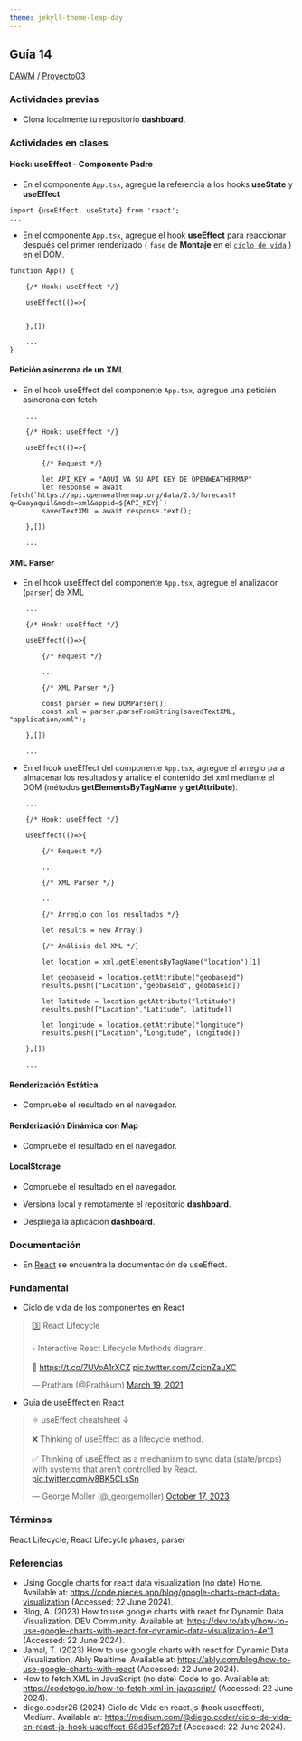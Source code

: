 ```yaml
---
theme: jekyll-theme-leap-day
---
```


## Guía 14

[DAWM](/DAWM/) / [Proyecto03](/DAWM/proyectos/2024/proyecto03)

### Actividades previas

* Clona localmente tu repositorio **dashboard**.

### Actividades en clases

#### Hook: useEffect - Componente Padre

* En el componente `App.tsx`, agregue la referencia a los hooks **useState** y **useEffect**

```tsx
import {useEffect, useState} from 'react';
...
```

* En el componente `App.tsx`, agregue el hook **useEffect** para reaccionar después del primer renderizado ( `fase` de **Montaje** en el [`ciclo de vida`](https://www.reactjs.wiki/que-es-el-ciclo-de-vida-de-un-componente-en-react) ) en el DOM.

```tsx
function App() {

	{/* Hook: useEffect */}
	
	useEffect(()=>{


	},[])

	...
}
```

#### Petición asíncrona de un XML

* En el hook useEffect del componente `App.tsx`, agregue una petición asíncrona con fetch

```tsx
	...

	{/* Hook: useEffect */}

	useEffect(()=>{

		{/* Request */}

		let API_KEY = "AQUÍ VA SU API KEY DE OPENWEATHERMAP"
		let response = await fetch(`https://api.openweathermap.org/data/2.5/forecast?q=Guayaquil&mode=xml&appid=${API_KEY}`)
		savedTextXML = await response.text();

	},[])

	...
```

#### XML Parser

* En el hook useEffect del componente `App.tsx`, agregue el analizador (`parser`) de XML

```tsx
	...

	{/* Hook: useEffect */}

	useEffect(()=>{

		{/* Request */}

		...

		{/* XML Parser */}

		const parser = new DOMParser();
		const xml = parser.parseFromString(savedTextXML, "application/xml");

	},[])

	...
```

* En el hook useEffect del componente `App.tsx`, agregue el arreglo para almacenar los resultados y analice el contenido del xml mediante el DOM (métodos **getElementsByTagName** y **getAttribute**).

```tsx
	...

	{/* Hook: useEffect */}

	useEffect(()=>{

		{/* Request */}

		...

		{/* XML Parser */}

		...

		{/* Arreglo con los resultados */}

		let results = new Array()

		{/* Análisis del XML */}

		let location = xml.getElementsByTagName("location")[1]

		let geobaseid = location.getAttribute("geobaseid")
		results.push(["Location","geobaseid", geobaseid])

		let latitude = location.getAttribute("latitude")
		results.push(["Location","Latitude", latitude])

		let longitude = location.getAttribute("longitude")
		results.push(["Location","Longitude", longitude])

	},[])

	...
```

#### Renderización Estática

* Compruebe el resultado en el navegador.

#### Renderización Dinámica con Map

* Compruebe el resultado en el navegador.

#### LocalStorage 

* Compruebe el resultado en el navegador.

* Versiona local y remotamente el repositorio **dashboard**.
* Despliega la aplicación **dashboard**.

### Documentación

* En [React](https://react.dev/reference/react/useEffect) se encuentra la documentación de useEffect.

### Fundamental

* Ciclo de vida de los componentes en React

<blockquote class="twitter-tweet"><p lang="en" dir="ltr">3️⃣ React Lifecycle<br><br>- Interactive React Lifecycle Methods diagram.<br><br>🔗 <a href="https://t.co/7UVoA1rXCZ">https://t.co/7UVoA1rXCZ</a> <a href="https://t.co/ZcicnZauXC">pic.twitter.com/ZcicnZauXC</a></p>&mdash; Pratham (@Prathkum) <a href="https://twitter.com/Prathkum/status/1372737347717070853?ref_src=twsrc%5Etfw">March 19, 2021</a></blockquote> <script async src="https://platform.twitter.com/widgets.js" charset="utf-8"></script>

* Guía de useEffect en React

<blockquote class="twitter-tweet"><p lang="en" dir="ltr">⚛️ useEffect cheatsheet ↓<br><br>❌ Thinking of useEffect as a lifecycle method.<br><br>✅ Thinking of useEffect as a mechanism to sync data (state/props) with systems that aren’t controlled by React. <a href="https://t.co/v8BK5CLsSn">pic.twitter.com/v8BK5CLsSn</a></p>&mdash; George Moller (@_georgemoller) <a href="https://twitter.com/_georgemoller/status/1714250976947794418?ref_src=twsrc%5Etfw">October 17, 2023</a></blockquote> <script async src="https://platform.twitter.com/widgets.js" charset="utf-8"></script>

### Términos

React Lifecycle, React Lifecycle phases, parser

### Referencias

* Using Google charts for react data visualization (no date) Home. Available at: https://code.pieces.app/blog/google-charts-react-data-visualization (Accessed: 22 June 2024). 
* Blog, A. (2023) How to use google charts with react for Dynamic Data Visualization, DEV Community. Available at: https://dev.to/ably/how-to-use-google-charts-with-react-for-dynamic-data-visualization-4e11 (Accessed: 22 June 2024). 
* Jamal, T. (2023) How to use google charts with react for Dynamic Data Visualization, Ably Realtime. Available at: https://ably.com/blog/how-to-use-google-charts-with-react (Accessed: 22 June 2024). 
* How to fetch XML in JavaScript (no date) Code to go. Available at: https://codetogo.io/how-to-fetch-xml-in-javascript/ (Accessed: 22 June 2024). 
* diego.coder26 (2024) Ciclo de Vida en react.js (hook useeffect), Medium. Available at: https://medium.com/@diego.coder/ciclo-de-vida-en-react-js-hook-useeffect-68d35cf287cf (Accessed: 22 June 2024). 